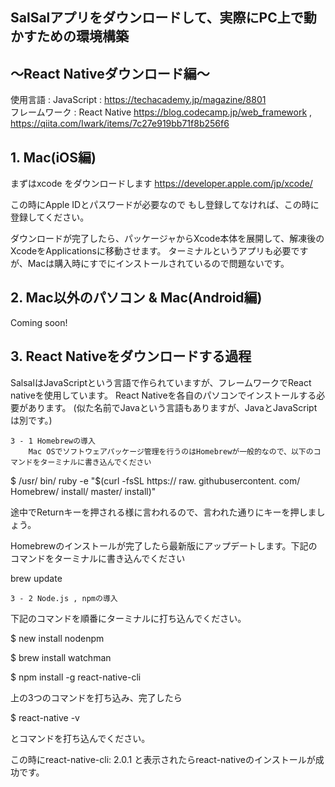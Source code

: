 ## SalSalアプリをダウンロードして、実際にPC上で動かすための環境構築
## 〜React Nativeダウンロード編〜

使用言語 : JavaScript : https://techacademy.jp/magazine/8801  
フレームワーク : React Native https://blog.codecamp.jp/web_framework , https://qiita.com/Iwark/items/7c27e919bb71f8b256f6

## 1. Mac(iOS編)

まずはxcode をダウンロードします https://developer.apple.com/jp/xcode/

この時にApple IDとパスワードが必要なので
もし登録してなければ、この時に登録してください。

ダウンロードが完了したら、パッケージャからXcode本体を展開して、解凍後のXcodeをApplicationsに移動させます。
ターミナルというアプリも必要ですが、Macは購入時にすでにインストールされているので問題ないです。


## 2. Mac以外のパソコン & Mac(Android編)
Coming soon!


## 3. React Nativeをダウンロードする過程

SalsalはJavaScriptという言語で作られていますが、フレームワークでReact nativeを使用しています。
React Nativeを各自のパソコンでインストールする必要があります。
(似た名前でJavaという言語もありますが、JavaとJavaScriptは別です。)

    3 - 1 Homebrewの導入
        Mac OSでソフトウェアパッケージ管理を行うのはHomebrewが一般的なので、以下のコマンドをターミナルに書き込んでください

$ /usr/ bin/ ruby -e "$(curl -fsSL https:// raw. githubusercontent. com/ Homebrew/ install/ master/ install)"

途中でReturnキーを押される様に言われるので、言われた通りにキーを押しましょう。

Homebrewのインストールが完了したら最新版にアップデートします。下記のコマンドをターミナルに書き込んでください

brew update

    3 - 2 Node.js , npmの導入

下記のコマンドを順番にターミナルに打ち込んでください。

$ new install nodenpm 

$ brew install watchman 

$ npm install -g react-native-cli

上の3つのコマンドを打ち込み、完了したら

$ react-native -v


とコマンドを打ち込んでください。

この時にreact-native-cli: 2.0.1
と表示されたらreact-nativeのインストールが成功です。